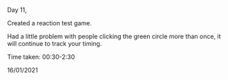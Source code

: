 Day 11,

Created a reaction test game.

Had a little problem with people clicking the green circle more than once, it will continue to track your timing.

Time taken: 00:30-2:30

16/01/2021